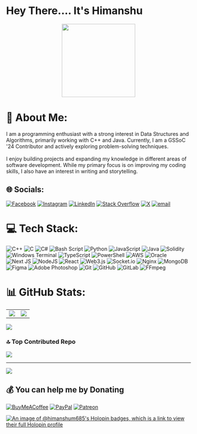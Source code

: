 # Hey There.... It's Himanshu

<div id="header" align="center">
  <img src="https://media.giphy.com/media/M9gbBd9nbDrOTu1Mqx/giphy.gif" width="200"/>
</div>

# 💫 About Me:
I am a programming enthusiast with a strong interest in Data Structures and Algorithms, primarily working with C++ and Java. Currently, I am a GSSoC '24 Contributor and actively exploring problem-solving techniques.<br><br>I enjoy building projects and expanding my knowledge in different areas of software development. While my primary focus is on improving my coding skills, I also have an interest in writing and storytelling.


## 🌐 Socials:
[![Facebook](https://img.shields.io/badge/Facebook-%231877F2.svg?logo=Facebook&logoColor=white)](https://facebook.com/himanshum685) [![Instagram](https://img.shields.io/badge/Instagram-%23E4405F.svg?logo=Instagram&logoColor=white)](https://instagram.com/himanshum685) [![LinkedIn](https://img.shields.io/badge/LinkedIn-%230077B5.svg?logo=linkedin&logoColor=white)](https://linkedin.com/in/himanshum685) [![Stack Overflow](https://img.shields.io/badge/-Stackoverflow-FE7A16?logo=stack-overflow&logoColor=white)](https://stackoverflow.com/users/26693382) [![X](https://img.shields.io/badge/X-black.svg?logo=X&logoColor=white)](https://x.com/HimanshuM685) [![email](https://img.shields.io/badge/Email-D14836?logo=gmail&logoColor=white)](mailto:0xhimanshumalik@gmail.com) 

# 💻 Tech Stack:
![C++](https://img.shields.io/badge/c++-%2300599C.svg?style=for-the-badge&logo=c%2B%2B&logoColor=white) ![C](https://img.shields.io/badge/c-%2300599C.svg?style=for-the-badge&logo=c&logoColor=white) ![C#](https://img.shields.io/badge/c%23-%23239120.svg?style=for-the-badge&logo=csharp&logoColor=white) ![Bash Script](https://img.shields.io/badge/bash_script-%23121011.svg?style=for-the-badge&logo=gnu-bash&logoColor=white) ![Python](https://img.shields.io/badge/python-3670A0?style=for-the-badge&logo=python&logoColor=ffdd54) ![JavaScript](https://img.shields.io/badge/javascript-%23323330.svg?style=for-the-badge&logo=javascript&logoColor=%23F7DF1E) ![Java](https://img.shields.io/badge/java-%23ED8B00.svg?style=for-the-badge&logo=openjdk&logoColor=white) ![Solidity](https://img.shields.io/badge/Solidity-%23363636.svg?style=for-the-badge&logo=solidity&logoColor=white) ![Windows Terminal](https://img.shields.io/badge/Windows%20Terminal-%234D4D4D.svg?style=for-the-badge&logo=windows-terminal&logoColor=white) ![TypeScript](https://img.shields.io/badge/typescript-%23007ACC.svg?style=for-the-badge&logo=typescript&logoColor=white) ![PowerShell](https://img.shields.io/badge/PowerShell-%235391FE.svg?style=for-the-badge&logo=powershell&logoColor=white) ![AWS](https://img.shields.io/badge/AWS-%23FF9900.svg?style=for-the-badge&logo=amazon-aws&logoColor=white) ![Oracle](https://img.shields.io/badge/Oracle-F80000?style=for-the-badge&logo=oracle&logoColor=white) ![Next JS](https://img.shields.io/badge/Next-black?style=for-the-badge&logo=next.js&logoColor=white) ![NodeJS](https://img.shields.io/badge/node.js-6DA55F?style=for-the-badge&logo=node.js&logoColor=white) ![React](https://img.shields.io/badge/react-%2320232a.svg?style=for-the-badge&logo=react&logoColor=%2361DAFB) ![Web3.js](https://img.shields.io/badge/web3.js-F16822?style=for-the-badge&logo=web3.js&logoColor=white) ![Socket.io](https://img.shields.io/badge/Socket.io-black?style=for-the-badge&logo=socket.io&badgeColor=010101) ![Nginx](https://img.shields.io/badge/nginx-%23009639.svg?style=for-the-badge&logo=nginx&logoColor=white) ![MongoDB](https://img.shields.io/badge/MongoDB-%234ea94b.svg?style=for-the-badge&logo=mongodb&logoColor=white) ![Figma](https://img.shields.io/badge/figma-%23F24E1E.svg?style=for-the-badge&logo=figma&logoColor=white) ![Adobe Photoshop](https://img.shields.io/badge/adobe%20photoshop-%2331A8FF.svg?style=for-the-badge&logo=adobe%20photoshop&logoColor=white) ![Git](https://img.shields.io/badge/git-%23F05033.svg?style=for-the-badge&logo=git&logoColor=white) ![GitHub](https://img.shields.io/badge/github-%23121011.svg?style=for-the-badge&logo=github&logoColor=white) ![GitLab](https://img.shields.io/badge/gitlab-%23181717.svg?style=for-the-badge&logo=gitlab&logoColor=white) ![FFmpeg](https://shields.io/badge/FFmpeg-%23171717.svg?logo=ffmpeg&style=for-the-badge&labelColor=171717&logoColor=5cb85c)
# 📊 GitHub Stats:
<table>
  <tr>
    <td>
      <img src="https://github-readme-stats.vercel.app/api?username=HimanshuM685&theme=transparent&hide_border=false&include_all_commits=true&count_private=false"/>
    </td>
    <td>
      <img src="https://github-readme-streak-stats.herokuapp.com/?user=HimanshuM685&theme=transparent&hide_border=false"/>
    </td>
  </tr>
</table>
 <img src="https://github-readme-stats.vercel.app/api/top-langs/?username=HimanshuM685&theme=transparent&hide_border=false&include_all_commits=true&count_private=false&layout=compact"/>

### 🔝 Top Contributed Repo
![](https://github-contributor-stats.vercel.app/api?username=HimanshuM685&limit=5&theme=transparent&combine_all_yearly_contributions=true)

---
[![](https://visitcount.itsvg.in/api?id=HimanshuM685&icon=0&color=0)](https://visitcount.itsvg.in)

  ## 💰 You can help me by Donating
  [![BuyMeACoffee](https://img.shields.io/badge/Buy%20Me%20a%20Coffee-ffdd00?style=for-the-badge&logo=buy-me-a-coffee&logoColor=black)](https://buymeacoffee.com/himanshum685) [![PayPal](https://img.shields.io/badge/PayPal-00457C?style=for-the-badge&logo=paypal&logoColor=white)](https://paypal.me/HimanshuM685) [![Patreon](https://img.shields.io/badge/Patreon-F96854?style=for-the-badge&logo=patreon&logoColor=white)](https://patreon.com/HimanshuM685) 

  
<!-- Proudly created with GPRM ( https://gprm.itsvg.in ) -->

[![An image of @himanshum685's Holopin badges, which is a link to view their full Holopin profile](https://holopin.me/himanshum685)](https://holopin.io/@himanshum685)
